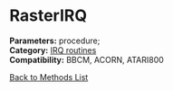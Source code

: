 # RasterIRQ

**Parameters:** procedure;  
**Category:** [IRQ routines](../categories/irq_routines.md)  
**Compatibility:** BBCM, ACORN, ATARI800  


[Back to Methods List](../../SUMMARY.md)
